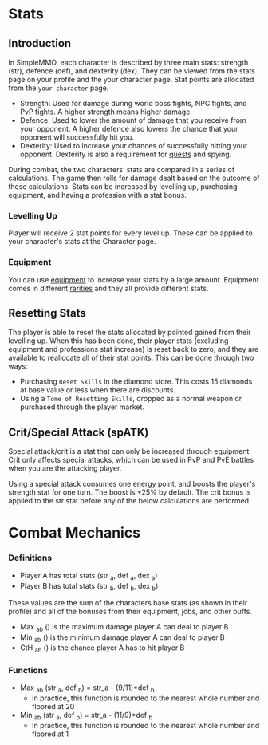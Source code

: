 # Stats

## Introduction

In SimpleMMO, each character is described by three main stats: strength (str), defence (def), and dexterity (dex). They can be viewed from the stats page on your profile and the your character page. Stat points are allocated from the `your character` page.

- Strength: Used for damage during world boss fights, NPC fights, and PvP fights. A higher strength means higher damage.
- Defence: Used to lower the amount of damage that you receive from your opponent. A higher defence also lowers the chance that your opponent will successfully hit you.
- Dexterity: Used to increase your chances of successfully hitting your opponent. Dexterity is also a requirement for [quests][1] and spying.

During combat, the two characters’ stats are compared in a series of calculations. The game then rolls for damage dealt based on the outcome of these calculations. Stats can be increased by levelling up, purchasing equipment, and having a profession with a stat bonus.

### Levelling Up

Player will receive 2 stat points for every level up. These can be applied to your character's stats at the Character page.

### Equipment

You can use [equipment][2] to increase your stats by a large amount. Equipment comes in different [rarities][3] and they all provide different stats.

## Resetting Stats

The player is able to reset the stats allocated by pointed gained from their levelling up. When this has been done, their player stats (excluding equipment and professions stat increase) is reset back to zero, and they are available to reallocate all of their stat points. This can be done through two ways:

- Purchasing `Reset Skills` in the diamond store. This costs 15 diamonds at base value or less when there are discounts.
- Using a `Tome of Resetting Skills`, dropped as a normal weapon or purchased through the player market.

## Crit/Special Attack (spATK)

Special attack/crit is a stat that can only be increased through equipment. Crit only affects special attacks, which can be used in PvP and PvE battles when you are the attacking player.

Using a special attack consumes one energy point, and boosts the player's strength stat for one turn. The boost is +25% by default. The crit bonus is applied to the str stat before any of the below calculations are performed.

# Combat Mechanics

### Definitions

- Player A has total stats (str <sub>a</sub>, def <sub>a</sub>, dex <sub>a</sub>)
- Player B has total stats (str <sub>b</sub>, def <sub>b</sub>, dex <sub>b</sub>)

These values are the sum of the characters base stats (as shown in their profile) and all of the bonuses from their equipment, jobs, and other buffs.

- Max <sub>ab</sub> () is the maximum damage player A can deal to player B
- Min <sub>ab</sub> () is the minimum damage player A can deal to player B
- CtH <sub>ab</sub> () is the chance player A has to hit player B

### Functions

- Max <sub>ab</sub> (str <sub>a</sub>, def <sub>b</sub>) = str_a - (9/11)\*def <sub>b</sub>
  - In practice, this function is rounded to the nearest whole number and floored at 20
- Min <sub>ab</sub> (str <sub>a</sub>, def <sub>b</sub>) = str_a - (11/9)\*def <sub>b</sub>
  - In practice, this function is rounded to the nearest whole number and floored at 1

[1]: /activities-and-challenges/quests
[2]: /items/item-types
[3]: /items/rarities
